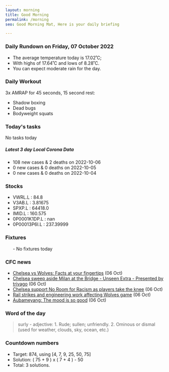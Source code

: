 ```yaml
---
layout: morning
title: Good Morning
permalink: /morning
seo: Good Morning Mat, Here is your daily briefing

---
```


<!-- weather_marker starts -->
### Daily Rundown on Friday, 07 October 2022

- The average temperature today is 17.02˚C;
- With highs of 17.64˚C and lows of 8.28˚C.
- You can expect moderate rain for the day.

<!-- weather_marker ends -->

### Daily Workout
<!-- workout_marker starts -->
3x AMRAP for 45 seconds, 15 second rest:

- Shadow boxing
- Dead bugs
- Bodyweight squats

<!-- workout_marker ends -->

### Today's tasks
<!-- task_marker starts -->
No tasks today
<!-- task_marker ends -->

<!-- c19_marker starts -->
##### Latest 3 day Local Corona Data

- 108 new cases & 2 deaths on 2022-10-06
- 0 new cases & 0 deaths on 2022-10-05
- 0 new cases & 0 deaths on 2022-10-04

<!-- c19_marker ends -->

### Stocks

<!-- stocks_marker starts -->

- VWRL.L : 84.8
- V3AB.L : 3.81675
- SPXP.L : 64418.0
- IMID.L : 160.575
- 0P0001K1DP.L : nan
- 0P00013P6I.L : 237.39999

<!-- stocks_marker ends -->

### Fixtures

<!-- sports_marker starts -->

<ul>
- No fixtures today</ul>

<!-- sports_marker ends -->

### CFC news

<!-- cfc_marker starts -->
- [Chelsea vs Wolves: Facts at your fingertips](https://chelseafc.com/en/news/article/chelsea-vs-wolves-facts-at-your-fingertips) (06 Oct)
- [Chelsea sweep aside Milan at the Bridge - Unseen Extra - Presented by trivago](https://chelseafc.com/en/video/chelsea-sweep-aside-milan-at-the-bridge-or-unseen-extra-or-presented-by) (06 Oct)
- [Chelsea support No Room for Racism as players take the knee](https://chelseafc.com/en/news/article/chelsea-support-no-room-for-racism-as-players-take-the-knee) (06 Oct)
- [Rail strikes and engineering work affecting Wolves game](https://chelseafc.com/en/news/article/rail-strikes-affecting-wolves-games) (06 Oct)
- [Aubameyang: The mood is so good](https://chelseafc.com/en/news/article/aubameyang-the-mood-is-so-good) (06 Oct)

<!-- cfc_marker ends -->

### Word of the day
<!-- word_marker starts -->

 > surly - adjective: 1. Rude; sullen; unfriendly. 2. Ominous or dismal (used for weather, clouds, sky, ocean, etc.)

<!-- word_marker ends -->

### Countdown numbers
<!-- game_marker starts -->

- Target: 874, using [4, 7, 9, 25, 50, 75]
- Solution: ( 75 + 9 ) x ( 7 + 4 ) - 50
- Total: 3 solutions.

<!-- game_marker ends -->